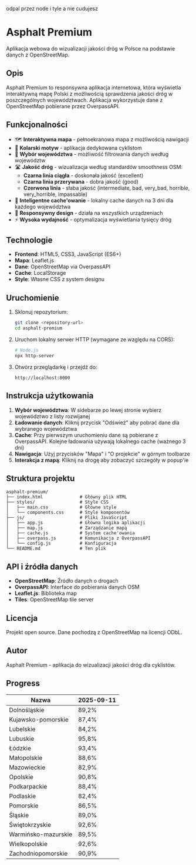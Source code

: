 odpal przez node i tyle a nie cudujesz
# Asphalt Premium

Aplikacja webowa do wizualizacji jakości dróg w Polsce na podstawie danych z OpenStreetMap.

## Opis

Asphalt Premium to responsywna aplikacja internetowa, która wyświetla interaktywną mapę Polski z możliwością sprawdzenia jakości dróg w poszczególnych województwach. Aplikacja wykorzystuje dane z OpenStreetMap pobierane przez OverpassAPI.

## Funkcjonalności

- 🗺️ **Interaktywna mapa** - pełnoekranowa mapa z możliwością nawigacji
- 🚴 **Kolarski motyw** - aplikacja dedykowana cyklistom
- 📍 **Wybór województwa** - możliwość filtrowania danych według województw
- 🛣️ **Jakość dróg** - wizualizacja według standardów smoothness OSM:
  - **Czarna linia ciągła** - doskonała jakość (excellent)
  - **Czarna linia przerywana** - dobra jakość (good)  
  - **Czerwona linia** - słaba jakość (intermediate, bad, very_bad, horrible, very_horrible, impassable)
- 💾 **Inteligentne cache'owanie** - lokalny cache danych na 3 dni dla każdego województwa
- 📱 **Responsywny design** - działa na wszystkich urządzeniach
- ⚡ **Wysoka wydajność** - optymalizacja wyświetlania tysięcy dróg

## Technologie

- **Frontend**: HTML5, CSS3, JavaScript (ES6+)
- **Mapa**: Leaflet.js
- **Dane**: OpenStreetMap via OverpassAPI
- **Cache**: LocalStorage
- **Style**: Własne CSS z system designu

## Uruchomienie

1. Sklonuj repozytorium:
   ```bash
   git clone <repository-url>
   cd asphalt-premium
   ```

2. Uruchom lokalny serwer HTTP (wymagane ze względu na CORS):
   ```bash
   # Node.js
   npx http-server
   ```

3. Otwórz przeglądarkę i przejdź do:
   ```
   http://localhost:8000
   ```

## Instrukcja użytkowania

1. **Wybór województwa**: W sidebarze po lewej stronie wybierz województwo z listy rozwijanej
2. **Ładowanie danych**: Kliknij przycisk "Odśwież" aby pobrać dane dla wybranego województwa
3. **Cache**: Przy pierwszym uruchomieniu dane są pobierane z OverpassAPI. Kolejne ładowania używają lokalnego cache (ważnego 3 dni)
4. **Nawigacja**: Użyj przycisków "Mapa" i "O projekcie" w górnym toolbarze
5. **Interakcja z mapą**: Kliknij na drogę aby zobaczyć szczegóły w popup'ie

## Struktura projektu

```
asphalt-premium/
├── index.html              # Główny plik HTML
├── styles/                 # Style CSS
│   ├── main.css            # Główne style
│   └── components.css      # Style komponentów
├── js/                     # Pliki JavaScript
│   ├── app.js              # Główna logika aplikacji
│   ├── map.js              # Zarządzanie mapą
│   ├── cache.js            # System cache'owania
│   ├── overpass.js         # Komunikacja z OverpassAPI
│   └── config.js           # Konfiguracja
└── README.md               # Ten plik
```

## API i źródła danych

- **OpenStreetMap**: Źródło danych o drogach
- **OverpassAPI**: Interface do pobierania danych OSM
- **Leaflet.js**: Biblioteka map
- **Tiles**: OpenStreetMap tile server

## Licencja

Projekt open source. Dane pochodzą z OpenStreetMap na licencji ODbL.

## Autor

Asphalt Premium - aplikacja do wizualizacji jakości dróg dla cyklistów.

## Progress

| Nazwa | 2025-09-11 |
|---|---|
|Dolnośląskie|89,2%|
|Kujawsko-pomorskie|87,4%|
|Lubelskie|84,2%|
|Lubuskie|95,8%|
|Łódzkie|93,4%|
|Małopolskie|88,6%|
|Mazowieckie|82,9%|
|Opolskie|90,8%|
|Podkarpackie|88,4%|
|Podlaskie|82,4%|
|Pomorskie|86,5%|
|Śląskie|89,0%|
|Świętokrzyskie|92,6%|
|Warmińsko-mazurskie|89,5%|
|Wielkopolskie|92,6%|
|Zachodniopomorskie|90,9%|


